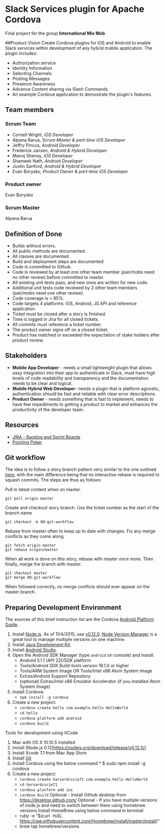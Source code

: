 # Slack Services plugin for Apache Cordova
Final project for the group **International Mix Mob**

##Product Vision
Create Cordova plugins for iOS and Android to enable Slack services within development of any hybrid mobile application. The plugin includes:
* Authorization service
* Identity Information
* Selecting Channels
* Posting Messages
* Presence Awareness
* Advance Content sharing via Slash Commands
* An example Cordova application to demostrate the plugin's features.


## Team members
### Scrum Team
* Cornell Wright, _iOS Developer_
* Alpana Barua, _Scrum Master & part-time iOS Developer_
* Jeffry Pincus, _Android Developer_
* Frederick Jansen, _Android & Hybrid Developer_
* Manoj Shenoy, _iOS Developer_
* Shameek Nath, _Android Developer_
* Justin Sanford, _Android & Hybrid Developer_
* Evan Borysko, _Product Owner & part-time iOS Developer_

### Product owner
Evan Borysko

### Scrum Master
Alpana Barua

## Definition of Done
* Builds without errors.
* All public methods are documented.
* All classes are documented.
* Build and deployment steps are documented.
* Code is committed to Github.
* Code is reviewed by at least one other team member (pair/mobs need no other review) before committed to master.
* All existing unit tests pass, and new ones are written for new code.
* Additional unit tests code reviewed by 2 other team members (pair/mobs need one other review).
* Code coverage is > 85%.
* Code targets 4 platforms: iOS, Android, JS API and reference application.
* Ticket must be closed after a story is finished.
* Time is logged in Jira for all closed tickets.
* All commits must reference a ticket number.
* The product owner signs off on a closed ticket.
* Product has matched or exceeded the expectation of stake holders after product review.

## Stakeholders
* **Mobile App Developer** - needs a small lightweight plugin that allows easy integration into their app to authenticate in Slack, must have high levels of code readability and transparency and the documentation needs to be clear and logical.
* **Mobile Hybrid Web Developer**- needs a plugin that is platform agnostic, authentication should be fast and reliable with clear error descriptions.
* **Product Owner** - needs something that is fast to implement, needs to have few impediments to getting a product to market and enhances the productivity of the developer team.

## Resources
* [JIRA - Backlog and Sprint Boards](https://harvard-coursework.atlassian.net/secure/RapidBoard.jspa?rapidView=1&projectKey=SKCP&view=planning.nodetail&selectedIssue=SKCP-14&epics=visible)
* [Pointing Poker](https://www.pointingpoker.com/64137)

## Git workflow
The idea is to follow a story branch pattern very similar to the one outlined [here](http://reinh.com/blog/2009/03/02/a-git-workflow-for-agile-teams.html), with the main difference being that no interactive rebase is required to squash commits. The steps are thus as follows:

Pull in latest content when on master.
```
git pull origin master
```
Create and checkout story branch. Use the ticket number as the start of the branch name
```
git checkout -b 80-git-workflow
```
Rebase from master often to keep up to date with changes. Fix any merge conflicts as they come along.
```
git fetch origin master
git rebase origin/master
```
When all work is done on this story, rebase with master once more. Then finally, merge the branch with master.
```
git checkout master
git merge 80-git-workflow
```
When followed correctly, no merge conflicts should ever appear on the master branch.

## Preparing Development Environment
The sources of this brief instruction list are the Cordova [Android Platform Guide](https://cordova.apache.org/docs/en/5.1.1/guide/platforms/android/index.html).
1. Install [Node.js](https://nodejs.org/).  As of 11/4/2015, use [v0.12.0](https://nodejs.org/download/release/v0.12.0/).  [Node Version Manager](https://github.com/creationix/nvm) is a great tool to manage multiple versions on one machine.
2. Install [Java Development Kit](http://www.oracle.com/technetwork/java/javase/downloads/jdk8-downloads-2133151.html).
3. Install [Android Studio](http://developer.android.com/sdk/installing/index.html?pkg=studio).
4. Open the Android SDK Manager (type `android` on console) and install:
   * Android 5.1.1 (API 22)/SDK platform
   * Tools/Android SDK Build-tools version 19.1.0 or higher
   * Tools/ARM System Image OR Tools/Intel x86 Atom System Image
   * Extras/Android Support Repository
   * (optional) Extras/Intel x86 Emulator Accelerator (if you installed Atom System Image)
5. Install Cordova:
   * `npm install -g cordova`
6. Create a new project:
   * `cordova create hello com.example.hello HelloWorld`
   * `cd hello`
   * `cordova platform add android`
   * `cordova build`

Tools for development using XCode

1. Mac with OS X 10.10.5 installed
2. Install [Node.js 0.12]https://nodejs.org/download/release/v0.12.0/)
2. Install Xcode 7.1 from Mac App Store
3. Install [Git](http://sourceforge.net/projects/git-osx-installer/files/git-2.6.2-intel-universal-mavericks.dmg/download?use_mirror=autoselect)
4. Install Cordova using the below command
		* $ sudo npm install -g cordova
5. Create a new project:
   * `cordova create harvardcscie71 com.example.hello HelloWorld`
   * `cd harvardcscie71`
   * `cordova platform add ios`
   * `cordova build`
Optional - Install Github desktop from https://desktop.github.com/
Optional - If you have multiple versions of node.js and need to switch between them using homebrew versions
Install HomeBrew  using below command in terminal
   * ruby -e "$(curl -fsSL https://raw.githubusercontent.com/Homebrew/install/master/install)"
   * brew tap homebrew/versions


